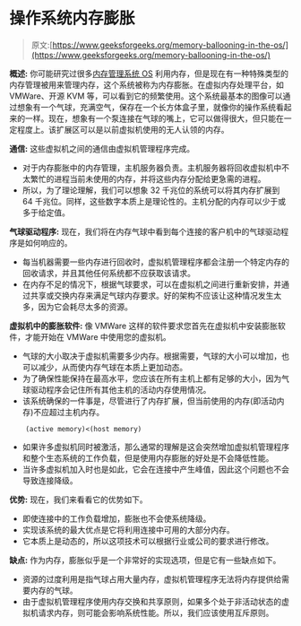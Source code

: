 # 操作系统内存膨胀

> 原文:[https://www.geeksforgeeks.org/memory-ballooning-in-the-os/](https://www.geeksforgeeks.org/memory-ballooning-in-the-os/)

**概述:**
你可能研究过很多[内存管理系统 OS](https://www.geeksforgeeks.org/requirements-of-memory-management-system/) 利用内存，但是现在有一种特殊类型的内存管理被用来管理内存，这个系统被称为内存膨胀。在虚拟内存处理平台，如 VMWare、开源 KVM 等，可以看到它的频繁使用。这个系统最基本的图像可以通过想象有一个气球，充满空气，保存在一个长方体盒子里，就像你的操作系统看起来的一样。现在，想象有一个泵连接在气球的嘴上，它可以做得很大，但只能在一定程度上。该扩展区可以是以前虚拟机使用的无人认领的内存。

**通信:**
这些虚拟机之间的通信由虚拟机管理程序完成。

*   对于内存膨胀中的内存管理，主机服务器负责。主机服务器将回收虚拟机中不太繁忙的进程当前未使用的内存，并将这些内存分配给更急需的进程。
*   所以，为了理论理解，我们可以想象 32 千兆位的系统可以将其内存扩展到 64 千兆位。同样，这些数字本质上是理论性的。主机分配的内存可以少于或多于给定值。

**气球驱动程序:**
现在，我们将在内存气球中看到每个连接的客户机中的气球驱动程序是如何响应的。

*   每当机器需要一些内存进行回收时，虚拟机管理程序都会注册一个特定内存的回收请求，并且其他任何系统都不应获取该请求。
*   在内存不足的情况下，根据气球要求，可以在虚拟机之间进行重新安排，并通过共享或交换内存来满足气球内存要求。好的架构不应该让这种情况发生太多，因为它会耗尽太多的资源。

**虚拟机中的膨胀软件:**
像 VMWare 这样的软件要求您首先在虚拟机中安装膨胀软件，才能开始在 VMWare 中使用您的虚拟机。

*   气球的大小取决于虚拟机需要多少内存。根据需要，气球的大小可以增加，也可以减少，从而使内存气球在本质上更加动态。
*   为了确保性能保持在最高水平，您应该在所有主机上都有足够的大小，因为气球驱动程序会记住所有其他主机的活动内存使用情况。
*   该系统确保的一件事是，尽管进行了内存扩展，但当前使用的内存(即活动内存)不应超过主机内存。

```
    (active memory)<(host memory)
```

*   如果许多虚拟机同时被激活，那么通常的理解是这会突然增加虚拟机管理程序和整个生态系统的工作负载，但是使用内存膨胀的好处是不会降低性能。
*   当许多虚拟机加入时也是如此，它会在连接中产生峰值，因此这个问题也不会导致连接降级。

**优势:**
现在，我们来看看它的优势如下。

*   即使连接中的工作负载增加，膨胀也不会使系统降级。
*   实现该系统的最大优点是它将利用连接中可用的大部分内存。
*   它本质上是动态的，所以这项技术可以根据行业或公司的要求进行修改。

**缺点:**
作为内存，膨胀似乎是一个非常好的实现选项，但是它有一些缺点如下。

*   资源的过度利用是指气球占用大量内存，虚拟机管理程序无法将内存提供给需要内存的气球。
*   由于虚拟机管理程序使用内存交换和共享原则，如果多个处于非活动状态的虚拟机请求内存，则可能会影响系统性能。所以，我们应该使用互斥原则。